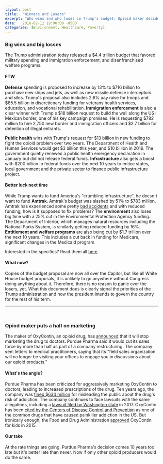 ```yaml
---
layout: post
title:  "Winners and Losers"
excerpt: "Who wins and who loses in Trump's budget. Opioid maker decides to stop actively marketing its product. "
date:   2018-02-12 19:00:00 -0500
categories: [Environment, Healthcare, Poverty]
---
```


### Big wins and big losses

The Trump administration today released a $4.4 trillion budget that favored military spending and immigration enforcement, and disenfranchised welfare programs.

#### FTW
<b>Defense</b> spending is proposed to increase by 13% to $716 billion to purchase new ships and jets, as well as new missile defense interceptors and silos. Trump's proposal also includes 2.6% pay raise for troops and $85.5 billion in discretionary funding for veterans health services, education, and vocational rehabilitation. <b>Immigration enforcement</b> is also a clear winner with Trump's $18 billion request to build the wall along the US-Mexican border, one of his key campaign promises. He is requesting $782 million to hire 2,750 new border and immigration officers and $2.7 billion for detention of illegal entrants.

<b>Public health</b> wins with Trump's request for $13 billion in new funding to fight the opioid problem over two years. The Department of Health and Human Services would get $3 billion this year, and $10 billion in 2019. The government quietly renewed a public health emergency declaration in January but did not release federal funds. <b>Infrastructure</b> also gets a boost with $200 billion in federal funds over the next 10 years to entice states, local government and the private sector to finance public infrastructure project.

#### Better luck next time

While Trump wants to fund America's "crumbling infrastructure", he doesn't want to fund <b>Amtrak</b>. Amtrak's budget was slashed by 51% to $783 million. Amtrak has experienced some pretty <a href="https://www.cbsnews.com/news/amtrak-train-derailments-recent-list-washington/" target="_blank">bad accidents</a> and with reduced funding, how is it supposed to fix problems? The <b>environment</b> also loses big time with a 25% cut in the Environmental Protection Agency funding. The Department of Interior, which manages natural resources including the National Parks System, is similarly getting reduced funding by 16%. <b>Entitlement and welfare programs</b> are also being cut by $1.7 trillion over the next 10 years. This includes a cut back in funding for Medicare, significant changes in the Medicaid program.

Interested in the specifics? Read them all <a href="https://www.whitehouse.gov/wp-content/uploads/2018/02/budget-fy2019.pdf" target="_blank">here</a>.

#### What now?

Copies of the budget proposal are now all over the Capitol, but like all White House budget proposals, it is unlikely to go anywhere without Congress doing anything about it. Therefore, there is no reason to panic over the losers, yet. What this document does is clearly signal the priorities of the Trump administration and how the president intends to govern the country for the rest of his term.

* * *
<br />

### Opiod maker puts a halt on marketing

The maker of OxyContin, an opioid drug, has <a href="https://www.nbcnews.com/storyline/americas-heroin-epidemic/oxycontin-maker-purdue-stop-promoting-opioids-light-epidemic-n846726" target="_blank">announced</a> that it will stop marketing the drug to doctors. Purdue Pharma said it would cut its sales force by more than half as part of a company restructuring. The company sent letters to medical practitioners, saying that its "field sales organization will no longer be visiting your offices to engage you in discussions about our opioid products."

#### What's the angle?

Purdue Pharma has been criticized for aggressively marketing OxyContin to doctors, leading to increased prescriptions of the drug. Ten years ago, the company was <a href="http://www.nbcnews.com/id/19877184/ns/health-health_care/t/oxycontin-maker-execs-fined-million/#.WoI_v5PwZWO" target="_blank">fined $634 million</a> for misleading the public about the drug's risk of addiction. The company continues to face lawsuits with the same allegations, including a <a href="http://www.atg.wa.gov/news/news-releases/ferguson-new-details-unsealed-lawsuit-against-one-nation-s-largest-opioid" target="_blank">lawsuit filed by Washington state</a> in 2017. OxyContin has been <a href="https://www.cdc.gov/drugoverdose/data/overdose.html" target="_blank">cited by the Centers of Disease Control and Prevention</a> as one of the common drugs that have caused painkiller addiction in the US. But ironically enough, the Food and Drug Administration <a href="https://www.usatoday.com/story/news/2015/08/14/fda-approves-oxycontin-kids/31711929/" target="_blank">approved</a> OxyContin for kids in 2015. 

#### Our take

At the rate things are going, Purdue Pharma's decision comes 10 years too late but it's better late than never. Now if only other opioid producers would do the same.
